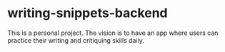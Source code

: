 # writing-snippets-backend
This is a personal project. The vision is to have an app where users can practice their writing and critiquing skills daily.
